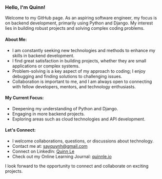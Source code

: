 ### Hello, I'm Quinn!

Welcome to my GitHub page. As an aspiring software engineer, my focus is on backend development, primarily using Python and Django. My interest lies in building robust projects and solving complex coding problems.

#### About Me:
* I am constantly seeking new technologies and methods to enhance my skills in backend development.
* I find great satisfaction in building projects, whether they are small applications or complex systems.
* Problem-solving is a key aspect of my approach to coding; I enjoy debugging and finding solutions to challenging issues.
* Collaboration is important to me, and I am always open to connecting with fellow developers, mentors, and technology enthusiasts.

#### My Current Focus:
* Deepening my understanding of Python and Django.
* Engaging in more backend projects.
* Exploring areas such as cloud technologies and API development.

#### Let's Connect:
* I welcome collaborations, questions, or discussions about technology.
* Contact me at: sayquynh@gmail.com
* Connect on LinkedIn: [Quinn Le](https://www.linkedin.com/in/quinnle13/)
* Check out my Online Learning Journal: [quinnle.io](https://quinnle.io/)

I look forward to the opportunity to connect and collaborate on exciting projects.
